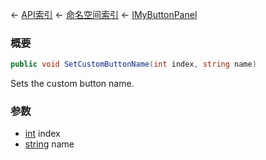 ← [API索引](Api-Index) ← [命名空间索引](Namespace-Index) ← [IMyButtonPanel](SpaceEngineers.Game.ModAPI.Ingame.IMyButtonPanel)

### 概要

```csharp
public void SetCustomButtonName(int index, string name)
```

Sets the custom button name.

### 参数

* [int](https://docs.microsoft.com/en-us/dotnet/api/System.Int32?view=netframework-4.6) index
* [string](https://docs.microsoft.com/en-us/dotnet/api/System.String?view=netframework-4.6) name
